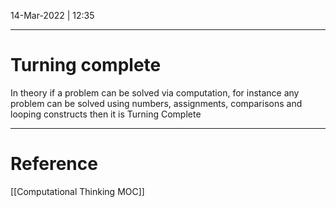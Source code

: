 14-Mar-2022 | 12:35


---
# Turning complete

In theory if a problem can be solved via computation, for instance any problem can be solved using numbers, assignments, comparisons and looping constructs then it is Turning Complete


---
# Reference
[[Computational Thinking MOC]]